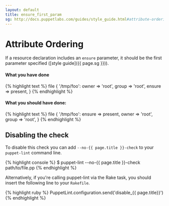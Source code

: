 ```yaml
---
layout: default
title: ensure_first_param
sg: http://docs.puppetlabs.com/guides/style_guide.html#attribute-ordering
---
```


# Attribute Ordering

If a resource declaration includes an `ensure` parameter, it should be the
first parameter specified ([style guide]({{ page.sg }})).

#### What you have done
{% highlight text %}
file { '/tmp/foo':
  owner  => 'root',
  group  => 'root',
  ensure => present,
}
{% endhighlight %}

#### What you should have done:
{% highlight text %}
file { '/tmp/foo':
  ensure => present,
  owner  => 'root',
  group  => 'root',
}
{% endhighlight %}

## Disabling the check

To disable this check you can add `--no-{{ page.title }}-check` to your
`puppet-lint` command line.

{% highlight console %}
$ puppet-lint --no-{{ page.title }}-check path/to/file.pp
{% endhighlight %}

Alternatively, if you're calling puppet-lint via the Rake task, you should
insert the following line to your `Rakefile`.

{% highlight ruby %}
PuppetLint.configuration.send('disable_{{ page.title}}')
{% endhighlight %}
